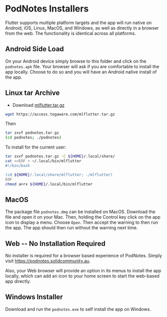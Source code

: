 # PodNotes Installers

Flutter supports multiple platform targets and the app will run native
on Android, iOS, Linux, MacOS, and Windows, as well as directly in a
browser from the web. The functionality is identical across all
platforms.

## Android Side Load

On your Android device simply browse to this folder and click on the
`podnotes.apk` file. Your browser will ask if you are comfortable to
install the app locally. Choose to do so and you will have an Android
native install of the app.

## Linux tar Archive

+ Download
  [mlflutter.tar.gz](https://access.togaware.com/mlflutter.tar.gz)

```bash
wget https://access.togaware.com/mlflutter.tar.gz
```

Then

```bash
tar zxvf podnotes.tar.gz
(cd podnotes; ./podnotes)
```

To install for the current user:

```bash
tar zxvf podnotes.tar.gz -C ${HOME}/.local/share/
cat <<EOF > ~/.local/bin/mlflutter
#!/bin/bash

(cd ${HOME}/.local/share/mlflutter; ./mlflutter)
EOF
chmod a+rx ${HOME}/.local/bin/mlflutter
```

## MacOS

The package file `podnotes.dmg` can be installed on MacOS. Download
the file and open it on your Mac. Then, holding the Control key click
on the app icon to display a menu. Choose `Open`. Then accept the
warning to then run the app. The app should then run without the
warning next time.

## Web -- No Installation Required

No installer is required for a browser based experience of
PodNotes. Simply visit https://podnotes.solidcommunity.au. 

Also, your Web browser will provide an option in its menus to install
the app locally, which can add an icon to your home screen to start
the web-based app directly.

## Windows Installer

Download and run the `podnotes.exe` to self install the app on
Windows.
